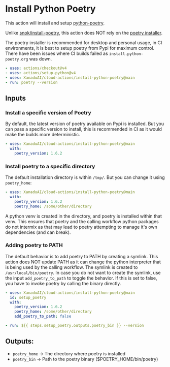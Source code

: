 # Install Python Poetry

This action will install and setup [python-poetry](https://python-poetry.org/).

Unlike [snok/install-poetry](https://github.com/snok/install-poetry), this action does NOT
rely on the [poetry installer](https://install.python-poetry.org/).

The poetry installer is recommended for desktop and personal usage, in CI environments, it is best
to setup poetry from Pypi for maximum control. There have been issues where CI builds failed as 
`install.python-poetry.org` was down.

```yaml
- uses: actions/checkout@v4
- uses: actions/setup-python@v4
- uses: XanaduAI/cloud-actions/install-python-poetry@main
- run: poetry --version
```

## Inputs

### Install a specific version of Poetry
By default, the latest version of poetry available on Pypi is installed.
But you can pass a specific version to install, this is recommended in CI as it would
make the builds more deterministic.
```yaml
- uses: XanaduAI/cloud-actions/install-python-poetry@main
  with:
    poetry_version: 1.6.2
```

### Install poetry to a specific directory
The default installation directory is within `/tmp/`. But you can
change it using `poetry_home`:
```yaml
- uses: XanaduAI/cloud-actions/install-python-poetry@main
  with:
    poetry_version: 1.6.2
    poetry_home: /some/other/directory
```
A python venv is created in the directory, and poetry is installed within that venv.
This ensures that poetry and the calling workflow python packages do not intermix as
that may lead to poetry attempting to manage it's own dependencies (and can break).

### Adding poetry to PATH
The default behavior is to add poetry to PATH by creating a symlink.
This action does NOT update PATH as it can change the python interpreter that
is being used by the calling workflow. The symlink is created to `/usr/local/bin/poetry`.
In case you do not want to create the symlink, use the input `add_poetry_to_path` to toggle the behavior.
If this is set to false, you have to invoke poetry by calling the binary directly.
```yaml
- uses: XanaduAI/cloud-actions/install-python-poetry@main
  id: setup_poetry
  with:
    poetry_version: 1.6.2
    poetry_home: /some/other/directory
    add_poetry_to_path: false

- run: ${{ steps.setup_poetry.outputs.poetry_bin }} --version
```


## Outputs:

- `poetry_home` -> The directory where poetry is installed
- `poetry_bin` -> Path to the poetry binary ($POETRY_HOME/bin/poetry)


